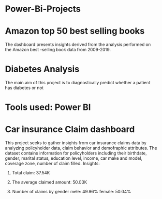# Power-Bi-Projects
# Amazon top 50 best selling books
The dashboard presents insights derived from the analysis performed on the Amazon best -selling book data from 2009-2019.

# Diabetes Analysis
The main aim of this project is to diagnostically predict whether a patient has diabetes or not
# Tools used: Power BI

# Car insurance Claim dashboard
This project seeks to gather insights from car insurance claims data by analyzing policyholder data, claim behavior and demofraphic attributes.
The dataset contains information for policyholders including their birthdate, gender, marital status, education level, income, car make and model, coverage zone, number of claim filled.
Insights:
1. Total claim: 37.54K

2. The average claimed amount: 50.03K
   
3. Number of claims by gender
   mele: 49.96%
   female: 50.04%



